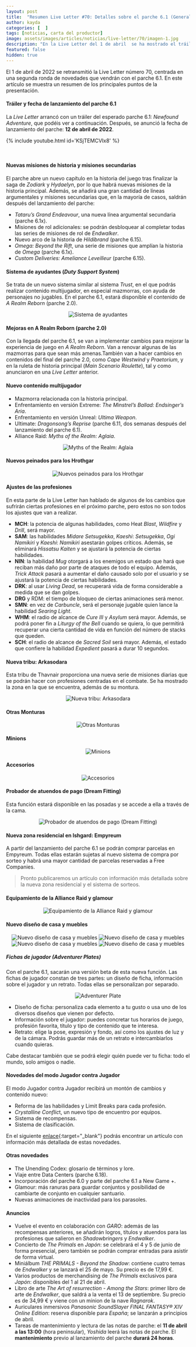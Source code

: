 ```yaml
---
layout: post
title:  "Resumen Live Letter #70: Detalles sobre el parche 6.1 (General)"
author: kayda
categories: [  ]
tags: [noticias, carta del productor]
image: assets/images/articles/noticias/live-letter/70/imagen-1.jpg
description: "En la Live Letter del 1 de abril  se ha mostrado el tráiler del parche 6.1 y se han dado más detalles sobre las próximas novedades."
featured: false
hidden: true
---
```

El 1 de abril de 2022 se retransmitió la Live Letter número 70, centrada en una segunda ronda de novedades que vendrán con el parche 6.1. En este artículo se muestra un resumen de los principales puntos de la presentación.

#### Tráiler y fecha de lanzamiento del parche 6.1
La *Live Letter* arrancó con un tráiler del esperado parche 6.1: *Newfound Adventure*, que podéis ver a continuación. Después, se anunció la fecha de lanzamiento del parche: **12 de abril de 2022**.

{% include youtube.html id='KSjTEMCVIx8' %}

<br/>

#### Nuevas misiones de historia y misiones secundarias

El parche abre un nuevo capítulo en la historia del juego tras finalizar la saga de *Zodiark* y *Hydaelyn*, por lo que habrá nuevas misiones de la historia principal.
Además, se añadirá una gran cantidad de líneas argumentales y misiones secundarias que, en la mayoría de casos, saldrán después del lanzamiento del parche:

- *Tataru’s Grand Endeavour*, una nueva línea argumental secundaria (parche 6.1x).
- Misiones de rol adicionales: se podrán desbloquear al completar todas las series de misiones de rol de *Endwalker*.
- Nuevo arco de la historia de *Hildibrand* (parche 6.15).
- *Omega: Beyond the Rift*, una serie de misiones que amplían la historia de *Omega* (parche 6.1x).
- *Custom Deliveries: Ameliance Leveilleur* (parche 6.15).

#### Sistema de ayudantes (*Duty Support System*)

Se trata de un nuevo sistema similar al sistema *Trust*, en el que podrás realizar contenido multijugador, en especial mazmorras, con ayuda de personajes no jugables. En el parche 6.1, estará disponible el contenido de *A Realm Reborn* (parche 2.0).

<p align="center">
    <img src="{{ site.baseurl }}/assets/images/articles/noticias/live-letter/70/imagen-2.jpg" alt="Sistema de ayudantes"/>
</p>

#### Mejoras en A Realm Reborn (parche 2.0)

Con la llegada del parche 6.1, se van a implementar cambios para mejorar la experiencia de juego en *A Realm Reborn*. Van a renovar algunas de las mazmorras para que sean más amenas.También van a hacer cambios en contenidos del final del parche 2.0, como *Cape Westwind* y *Praetorium*, y en la ruleta de historia principal (*Main Scenario Roulette*), tal y como anunciaron en una *Live Letter* anterior.

#### Nuevo contenido multijugador

- Mazmorra relacionada con la historia principal.
- Enfrentamiento en versión Extreme: *The Minstrel’s Ballad: Endsinger’s Aria*.
- Enfrentamiento en versión Unreal: *Ultima Weapon*.
- Ultimate: *Dragonsong’s Reprise* (parche 6.11, dos semanas después del lanzamiento del parche 6.1).
- Alliance Raid: *Myths of the Realm: Aglaia*.

<p align="center">
    <img src="{{ site.baseurl }}/assets/images/articles/noticias/live-letter/70/imagen-3.jpg" alt="Myths of the Realm: Aglaia"/>
</p>

#### Nuevos peinados para los Hrothgar

<p align="center">
    <img src="{{ site.baseurl }}/assets/images/articles/noticias/live-letter/70/imagen-4.jpg" alt="Nuevos peinados para los Hrothgar"/>
</p>

#### Ajustes de las profesiones

En esta parte de la Live Letter han hablado de algunos de los cambios que sufrirán ciertas profesiones en el próximo parche, pero estos no son todos los ajustes que van a realizar.

- **MCH**: la potencia de algunas habilidades, como Heat *Blast*, *Wildfire* y *Drill*, será mayor.
- **SAM**: las habilidades *Midare Setsugekka*, *Kaeshi*: *Setsugekka*, *Ogi Namikiri* y *Kaeshi*: *Namikiri* asestarán golpes críticos. Además, se eliminará *Hissatsu Kaiten* y se ajustará la potencia de ciertas habilidades.
- **NIN**: la habilidad *Mug* otorgará a los enemigos un estado que hará que reciban más daño por parte de ataques de todo el equipo. Además, *Trick Attack* pasará a aumentar el daño causado solo por el usuario y se ajustará la potencia de ciertas habilidades.
- **DRK**: al usar *Living Dead*, se recuperará vida de forma considerable a medida que se dan golpes.
- **DRG** y RDM: el tiempo de bloqueo de ciertas animaciones será menor.
- **SMN**: en vez de *Carbuncle*, será el personaje jugable quien lance la habilidad *Searing Light*.
- **WHM**: el radio de alcance de *Cure III* y *Asylum* será mayor. Además, se podrá poner fin a *Liturgy of the Bell* cuando se quiera, lo que permitirá recuperar una cierta cantidad de vida en función del número de stacks que queden.
- **SCH**: el radio de alcance de *Sacred Soil* será mayor. Además, el estado que confiere la habilidad *Expedient* pasará a durar 10 segundos.

#### Nueva tribu: Arkasodara

Esta tribu de Thavnair proporciona una nueva serie de misiones diarias que se podrán hacer con profesiones centradas en el combate. Se ha mostrado la zona en la que se encuentra, además de su montura.

<p align="center">
    <img src="{{ site.baseurl }}/assets/images/articles/noticias/live-letter/70/imagen-5.jpg" alt="Nueva tribu: Arkasodara"/>
</p>

#### Otras Monturas

<p align="center">
    <img src="{{ site.baseurl }}/assets/images/articles/noticias/live-letter/70/imagen-6.jpg" alt="Otras Monturas"/>
</p>

#### Minions

<p align="center">
    <img src="{{ site.baseurl }}/assets/images/articles/noticias/live-letter/70/imagen-7.jpg" alt="Minions"/>
</p>

#### Accesorios

<p align="center">
    <img src="{{ site.baseurl }}/assets/images/articles/noticias/live-letter/70/imagen-8.jpg" alt="Accesorios"/>
</p>

#### Probador de atuendos de pago (Dream Fitting)

Esta función estará disponible en las posadas y se accede a ella a través de la cama.

<p align="center">
    <img src="{{ site.baseurl }}/assets/images/articles/noticias/live-letter/70/imagen-9.jpg" alt="Probador de atuendos de pago (Dream Fitting)"/>
</p>


#### Nueva zona residencial en Ishgard: Empyreum

A partir del lanzamiento del parche 6.1 se podrán comprar parcelas en Empyreum. Todas ellas estarán sujetas al nuevo sistema de compra por sorteo y habrá una mayor cantidad de parcelas reservadas a Free Companies.<br/>

<blockquote>
Pronto publicaremos un artículo con información más detallada sobre la nueva zona residencial y el sistema de sorteos.
</blockquote>

#### Equipamiento de la Alliance Raid y glamour

<p align="center">
    <img src="{{ site.baseurl }}/assets/images/articles/noticias/live-letter/70/imagen-10.jpg" alt="Equipamiento de la Alliance Raid y glamour"/>
</p>

#### Nuevo diseño de casa y muebles

<p align="center">
    <img src="{{ site.baseurl }}/assets/images/articles/noticias/live-letter/70/imagen-11.jpg" alt="Nuevo diseño de casa y muebles"/>
    <img src="{{ site.baseurl }}/assets/images/articles/noticias/live-letter/70/imagen-12.jpg" alt="Nuevo diseño de casa y muebles"/>
    <img src="{{ site.baseurl }}/assets/images/articles/noticias/live-letter/70/imagen-13.jpg" alt="Nuevo diseño de casa y muebles"/>
    <img src="{{ site.baseurl }}/assets/images/articles/noticias/live-letter/70/imagen-14.jpg" alt="Nuevo diseño de casa y muebles"/>
</p>

##### Fichas de jugador (Adventurer Plates)

Con el parche 6.1, sacarán una versión beta de esta nueva función. Las fichas de jugador constan de tres partes: un diseño de ficha, información sobre el jugador y un retrato. Todas ellas se personalizan por separado.

<p align="center">
    <img src="{{ site.baseurl }}/assets/images/articles/noticias/live-letter/70/imagen-15.jpg" alt="Adventurer Plate"/>
</p>

- Diseño de ficha: personaliza cada elemento a tu gusto o usa uno de los diversos diseños que vienen por defecto.
- Información sobre el jugador: puedes concretar tus horarios de juego, profesión favorita, título y tipo de contenido que te interesa. 
- Retrato: elige la pose, expresión y fondo, así como los ajustes de luz y de la cámara. Podrás guardar más de un retrato e intercambiarlos cuando quieras.

Cabe destacar también que se podrá elegir quién puede ver tu ficha: todo el mundo, solo amigos o nadie.

#### Novedades del modo Jugador contra Jugador

El modo Jugador contra Jugador recibirá un montón de cambios y contenido nuevo:

- Reforma de las habilidades y Limit Breaks para cada profesión.
- *Crystalline Conflic*t, un nuevo tipo de encuentro por equipos.
- Sistema de recompensas.
- Sistema de clasificación.

En el siguiente [enlace](/live-letter-70-2/){:target="_blank"} podrás encontrar un artículo con información más detallada de estas novedades.

#### Otras novedades
- The Unending Codex: glosario de términos y lore.
- Viaje entre Data Centers (parche 6.18).
- Incorporación del parche 6.0 y parte del parche 6.1 a New Game +.
- Glamour: más ranuras para guardar conjuntos y posibilidad de cambiarte de conjunto en cualquier santuario.
- Nuevas animaciones de inactividad para los parasoles.

#### Anuncios
- Vuelve el evento en colaboración con *GARO*: además de las recompensas anteriores, se añadirán logros, títulos y atuendos para las profesiones que salieron en *Shadowbringers* y *Endwalker*.
- Concierto de *The Primals* en *Japón*: se celebrará el 4 y 5 de junio de forma presencial, pero también se podrán comprar entradas para asistir de forma virtual.
- Miniálbum *THE PRIMALS - Beyond the Shadow*: contiene cuatro temas de *Endwalker* y se lanzará el 25 de mayo. Su precio es de 17,99 €.
- Varios productos de merchandising de *The Primals* exclusivos para *Japón*: disponibles del 1 al 21 de abril.
- Libro de arte *The Art of resurrection - Among the Stars*: primer libro de arte de *Endwalker*, que saldrá a la venta el 13 de septiembre. Su precio es de 34,99 € y viene con un minion de la nave *Ragnarok*.
- Auriculares inmersivos *Panasonic SoundSlayer FINAL FANTASY® XIV Online Edition*: reserva disponible para *España*; se lanzarán a principios de abril.
- Tareas de mantenimiento y lectura de las notas de parche: el **11 de abril a las 13:00** (hora peninsular), *Yoshida* leerá las notas de parche. El **mantenimiento** previo al lanzamiento del parche **durará 24 horas**.

